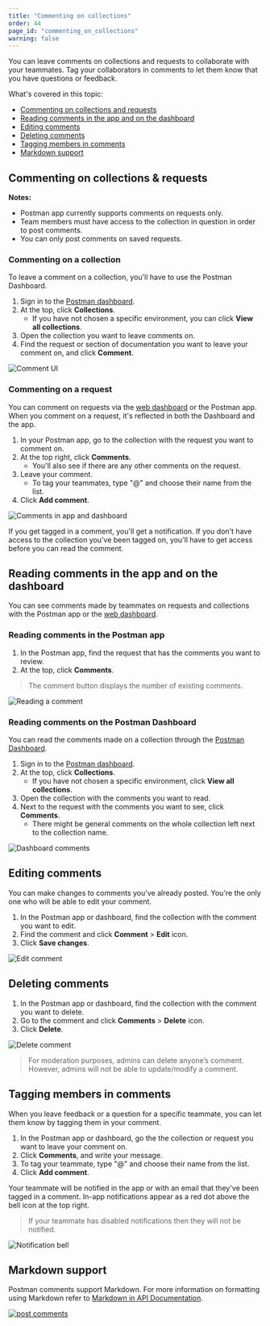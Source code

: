 ```yaml
---
title: "Commenting on collections"
order: 44
page_id: "commenting_on_collections"
warning: false
---
```


You can leave comments on collections and requests to collaborate with your teammates. Tag your collaborators in comments to let them know that you have questions or feedback.

What's covered in this topic:

* [Commenting on collections and requests](#commenting-on-collections-&-requests)
* [Reading comments in the app and on the dashboard](#reading-comments-in-the-app-and-on-the-dashboard)
* [Editing comments](#editing-comments)
* [Deleting comments](#deleting-comments)
* [Tagging members in comments](#tagging-members-in-comments)
* [Markdown support](#markdown-support)

## Commenting on collections & requests

**Notes:**

* Postman app currently supports comments on requests only.
* Team members must have access to the collection in question in order to post comments.
* You can only post comments on saved requests.

### Commenting on a collection

To leave a comment on a collection, you'll have to use the Postman Dashboard.

1. Sign in to the [Postman dashboard](https://app.getpostman.com).
2. At the top, click **Collections**.
   * If you have not chosen a specific environment, you can click **View all collections**.
3. Open the collection you want to leave comments on.
4. Find the request or section of documentation you want to leave your comment on, and click **Comment**.

![Comment UI](https://assets.postman.com/postman-docs/Commenting+on+a+collection+ss2.jpg)

### Commenting on a request

You can comment on requests via the [web dashboard](https://app.getpostman.com) or the Postman app. When you comment on a request, it's reflected in both the Dashboard and the app.

1. In your Postman app, go to the collection with the request you want to comment on.
2. At the top right, click **Comments**.
   * You'll also see if there are any other comments on the request.
3. Leave your comment.
   * To tag your teammates, type "@" and choose their name from the list.
4. Click **Add comment**.

![Comments in app and dashboard](https://assets.postman.com/postman-docs/App+and+dashboard+comment+gif.gif)

If you get tagged in a comment, you'll get a notification. If you don't have access to the collection you've been tagged on, you'll have to get access before you can read the comment.

## Reading comments in the app and on the dashboard

You can see comments made by teammates on requests and collections with the Postman app or the [web dashboard](https://app.getpostman.com).

### Reading comments in the Postman app

1. In the Postman app, find the request that has the comments you want to review.
2. At the top, click **Comments**.

> The comment button displays the number of existing comments.

![Reading a comment](https://assets.postman.com/postman-docs/Reading+comments2.jpg)

### Reading comments on the Postman Dashboard

You can read the comments made on a collection through the [Postman Dashboard](https://app.getpostman.com).

1. Sign in to the [Postman dashboard](https://app.getpostman.com).
2. At the top, click **Collections**.
   * If you have not chosen a specific environment, click **View all collections**.
3. Open the collection with the comments you want to read.
4. Next to the request with the comments you want to see, click **Comments**.
   * There might be general comments on the whole collection left next to the collection name.

![Dashboard comments](https://assets.postman.com/postman-docs/Read+in+dashboard.gif)

## Editing comments

You can make changes to comments you've already posted. You're the only one who will be able to edit your comment.

1. In the Postman app or dashboard, find the collection with the comment you want to edit.
2. Find the comment and click **Comment** > **Edit** icon.
3. Click **Save changes**.

![Edit comment](https://assets.postman.com/postman-docs/Editing+a+comment2.jpg)

## Deleting comments

1. In the Postman app or dashboard, find the collection with the comment you want to delete.
2. Go to the comment and click **Comments** > **Delete** icon.
3. Click **Delete**.

![Delete comment](https://assets.postman.com/postman-docs/Delete+comment.jpg)

> For moderation purposes, admins can delete anyone’s comment. However, admins will not be able to update/modify a comment.

## Tagging members in comments

When you leave feedback or a question for a specific teammate, you can let them know by tagging them in your comment.

1. In the Postman app or dashboard, go the the collection or request you want to leave your comment on.
2. Click **Comments**, and write your message.
3. To tag your teammate, type "@" and choose their name from the list.
4. Click **Add comment**.

Your teammate will be notified in the app or with an email that they've been tagged in a comment. In-app notifications appear as a red dot above the bell icon at the top right.

>If your teammate has disabled notifications then they will not be notified.

![Notification bell](https://assets.postman.com/postman-docs/Notification+bell.jpg)

## Markdown support

Postman comments support Markdown. For more information on formatting using Markdown refer to [Markdown in API Documentation](https://documenter.getpostman.com/view/33232/markdown-in-api-documentation/JsGc?version=latest).

[![post comments](https://assets.postman.com/postman-docs/comment-markdown.png)](https://assets.postman.com/postman-docs/comment-markdown.png)
